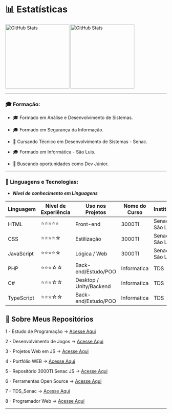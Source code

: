 # 📊 Estatísticas  
<img 
    src="https://github-readme-stats.vercel.app/api?username=SidneiAJr&show_icons=true&theme=tokyonight&hide_border=true" 
    alt="GitHub Stats" 
    height="200" 
/>
<img 
      align="left" 
      alt="GitHub Stats" 
      height="200" 
      src="https://github-readme-stats.vercel.app/api/top-langs/?username=SidneiAJr&theme=tokyonight&layout=compact&custom_title=Tecnologias&langs_count=9" 
  />   

---
### 🎓 Formação:

- 🎓 Formado em Análise e Desenvolvimento de Sistemas.

- 🎓 Formado em Segurança da Informação.

- 📘 Cursando Técnico em Desenvolvimento de Sistemas - Senac.

- 🎓 Formado em Informática - São Luis.

- 💼 Buscando oportunidades como Dev Júnior.

---

### 🤖 Linguagens e Tecnologias:

- ***Nivel de conhecimento em Linguagens***


| Linguagem | Nível de Experiência | Uso nos Projetos |Nome do Curso| Instituição
|------------|----------------------|------------------|------------------|------------------|
| HTML       | ⭐⭐⭐⭐⭐              | Front-end        | 3000TI    |      Senac RS/ São Luis
| CSS        | ⭐⭐⭐⭐☆               | Estilização      | 3000TI    |     Senac RS / São Luis
| JavaScript | ⭐⭐⭐⭐☆               | Lógica / Web     | 3000TI      |   Senac RS / São Luis
| PHP        | ⭐⭐⭐☆☆               | Back-end/Estudo/POO| Informatica|TDS    |          Senac RS/ São Luis 
| C#         | ⭐⭐⭐☆☆               | Desktop / Unity/Backend|  Informatica|TDS   |      Senac RS/ São Luis
| TypeScript |  ⭐⭐⭐☆☆             | Back-end/Estudo/POO |    Informatica|TDS     |       Senac RS / São Luis


## 📂 Sobre Meus Repositórios  

1 - Estudo de Programação → [Acesse Aqui](https://github.com/SidneiAJr/Prog_dev_est)  

2 - Desenvolvimento de Jogos → [Acesse Aqui](https://github.com/SidneiAJr/Jogo_Senac_Curso)  

3 - Projetos Web em JS → [Acesse Aqui](https://github.com/SidneiAJr/Front_senac)  

4 - Portfólio WEB → [Acesse Aqui](https://sidneiajr.github.io/Front_senac/pot/)  

5 - Repositório 3000TI Senac JS → [Acesse Aqui](https://github.com/SidneiAJr/3000TI)  

6 - Ferramentas Open Source → [Acesse Aqui](https://sidneiajr.github.io/OpenSource_WEB_Pag/)  

7 - TDS_Senac → [Acesse Aqui](https://github.com/SidneiAJr/TDS_2025)  

8 - Programador Web → [Acesse Aqui](https://github.com/SidneiAJr/Senac_programador_Web)  

---
